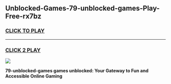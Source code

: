 
## Unblocked-Games-79-unblocked-games-Play-Free-rx7bz
<h3>
<a href="https://premium76.site?title=79-unblocked-games&ref=17A">CLICK TO PLAY</a></h3>
<hr>

<h3>
<a href="https://premium76.site?title=79-unblocked-games&ref=17A">CLICK 2 PLAY</a>
  
</h3>

<a href="https://premium76.site?title=79-unblocked-games&ref=17A"><img src="https://clearcache.store/games.png"></a>


**79-unblocked-games games unblocked: Your Gateway to Fun and Accessible Online Gaming**
